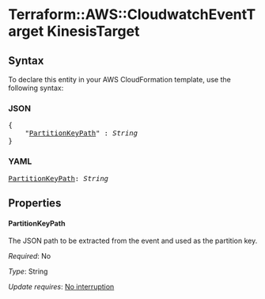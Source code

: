 # Terraform::AWS::CloudwatchEventTarget KinesisTarget

## Syntax

To declare this entity in your AWS CloudFormation template, use the following syntax:

### JSON

<pre>
{
    "<a href="#partitionkeypath" title="PartitionKeyPath">PartitionKeyPath</a>" : <i>String</i>
}
</pre>

### YAML

<pre>
<a href="#partitionkeypath" title="PartitionKeyPath">PartitionKeyPath</a>: <i>String</i>
</pre>

## Properties

#### PartitionKeyPath

The JSON path to be extracted from the event and used as the partition key.

_Required_: No

_Type_: String

_Update requires_: [No interruption](https://docs.aws.amazon.com/AWSCloudFormation/latest/UserGuide/using-cfn-updating-stacks-update-behaviors.html#update-no-interrupt)

